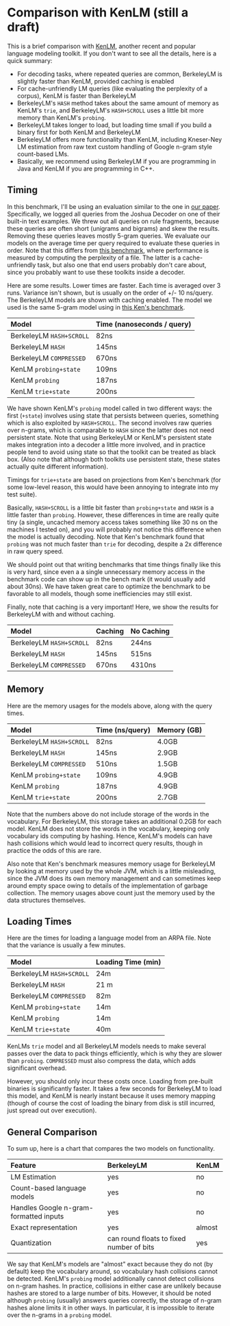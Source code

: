 # Comparison with KenLM (still a draft) #

This is a brief comparison with [KenLM](http://kheafield.com/code/kenlm/), another recent and popular language modeling toolkit. If you don't want to see all the details, here is a quick summary:
  * For decoding tasks, where repeated queries are common, BerkeleyLM is slightly faster than KenLM, provided caching is enabled
  * For cache-unfriendly LM queries (like evaluating the perplexity of a corpus), KenLM is faster than BerkeleyLM
  * BerkeleyLM's `HASH` method takes about the same amount of memory as KenLM's `trie`, and BerkeleyLM's `HASH+SCROLL` uses a little bit more memory than KenLM's `probing`.
  * BerkeleyLM takes longer to load, but loading time small if you build a binary first for both KenLM and BerkeleyLM
  * BerkeleyLM offers more functionality than KenLM, including Kneser-Ney LM estimation from raw text custom handling of Google n-gram style count-based LMs.
  * Basically, we recommend using BerkeleyLM if you are programming in Java and KenLM if you are programming in C++.

## Timing ##

In this benchmark, I'll be using an evaluation similar to the one in [our paper](http://nlp.cs.berkeley.edu/pubs/Pauls-Klein_2011_LM_paper.pdf). Specifically, we logged all queries from the Joshua Decoder on one of their built-in text examples. We threw out all queries on rule fragments, because these queries are often short (unigrams and bigrams) and skew the results. Removing these queries leaves mostly 5-gram queries. We evaluate our models on the average time per query required to evaluate these queries in order. Note that this differs from [this benchmark](http://kheafield.com/code/kenlm/benchmark/), where performance is measured by computing the perplexity of a file. The latter is a cache-unfriendly task, but also one that end users probably don't care about, since you probably want to use these toolkits inside a decoder.

Here are some results. Lower times are faster. Each time is averaged over 3 runs. Variance isn't shown, but is usually on the order of +/- 10 ns/query. The BerkeleyLM models are shown with caching enabled. The model we used is the same 5-gram model using in [this Ken's benchmark](http://kheafield.com/code/kenlm/benchmark/).

| Model | Time (nanoseconds / query) |
|:------|:---------------------------|
| BerkeleyLM `HASH+SCROLL` | 82ns                       |
| BerkeleyLM `HASH` | 145ns                      |
| BerkeleyLM `COMPRESSED` | 670ns                      |
| KenLM `probing+state` | 109ns                      |
| KenLM `probing` | 187ns                      |
| KenLM `trie+state` | 200ns|

We have shown KenLM's `probing` model called in two different ways: the first (`+state`) involves using state that persists between queries, something which is also exploited by `HASH+SCROLL`. The second involves raw queries over n-grams, which is comparable to `HASH` since the latter does not need persistent state. Note that using BerkeleyLM or KenLM's persistent state makes integration into a decoder a little more involved, and in practice people tend to avoid using state so that the toolkit can be treated as black box. (Also note that although both toolkits use persistent state, these states actually quite different information).

Timings for `trie+state` are based on projections from Ken's benchmark (for some low-level reason, this would have been annoying to integrate into my test suite).

Basically, `HASH+SCROLL` is a little bit faster than `probing+state` and `HASH` is a little faster than `probing`. However, these differences in time are really quite tiny (a single, uncached memory access takes something like 30 ns on the machines I tested on), and you will probably not notice this difference when the model is actually decoding. Note that Ken's benchmark found that `probing` was not much faster than `trie` for decoding, despite a 2x difference in raw query speed.

We should point out that writing benchmarks that time things finally like this is very hard, since even a a single unnecessary memory access in the benchmark code can show up in the bench mark (it would usually add about 30ns). We have taken great care to optimize the benchmark to be favorable to all models, though some inefficiencies may still exist.

Finally, note that caching is a very important! Here, we show the results for BerkeleyLM with and without caching.

| Model | Caching | No Caching|
|:------|:--------|:----------|
| BerkeleyLM `HASH+SCROLL` | 82ns    | 244ns     |
| BerkeleyLM `HASH` | 145ns   | 515ns     |
| BerkeleyLM `COMPRESSED` | 670ns   | 4310ns    |

## Memory ##

Here are the memory usages for the models above, along with the query times.

| Model | Time (ns/query)  | Memory (GB) |
|:------|:-----------------|:------------|
| BerkeleyLM `HASH+SCROLL` | 82ns             | 4.0GB       |
| BerkeleyLM `HASH` | 145ns            | 2.9GB       |
| BerkeleyLM `COMPRESSED` | 510ns            | 1.5GB       |
| KenLM `probing+state` | 109ns            | 4.9GB       |
| KenLM `probing` | 187ns            | 4.9GB       |
| KenLM `trie+state` | 200ns            | 2.7GB       |

Note that the numbers above do not include storage of the words in the vocabulary. For BerkeleyLM, this storage takes an additional 0.2GB for each model. KenLM does not store the words in the vocabulary, keeping only vocabulary ids computing by hashing. Hence, KenLM's models can have hash collisions which would lead to incorrect query results, though in practice the odds of this are rare.

Also note that Ken's benchmark measures memory usage for BerkeleyLM by looking at memory used by the whole JVM, which is a little misleading, since the JVM does its own memory management and can sometimes keep around empty space owing to details of the implementation of garbage collection. The memory usages above count just the memory used by the data structures themselves.

## Loading Times ##

Here are the times for loading a language model from an ARPA file. Note that the variance is usually a few minutes.

| Model |Loading Time (min)  |
|:------|:-------------------|
| BerkeleyLM `HASH+SCROLL` | 24m                |
| BerkeleyLM `HASH` | 21 m               |
| BerkeleyLM `COMPRESSED` | 82m                |
| KenLM `probing+state` | 14m                |
| KenLM `probing` | 14m                |
| KenLM `trie+state` | 40m                |

KenLMs `trie` model and all BerkeleyLM models needs to make several passes over the data to pack things efficiently, which is why they are slower than `probing`. `COMPRESSED` must also compress the data, which adds significant overhead.

However, you should only incur these costs once. Loading from pre-built binaries is significantly faster. It takes a few seconds for BerkeleyLM to load this model, and KenLM is nearly instant because it uses memory mapping (though of course the cost of loading the binary from disk is still incurred, just spread out over execution).

## General Comparison ##

To sum up, here is a chart that compares the two models on functionality.

| Feature | BerkeleyLM | KenLM |
|:--------|:-----------|:------|
| LM Estimation | yes        | no    |
| Count-based language models | yes        | no    |
| Handles Google n-gram-formatted inputs | yes        | no    |
| Exact representation | yes        | almost|
| Quantization | can round floats to fixed number of bits | yes   |

We say that KenLM's models are "almost" exact because they do not (by default) keep the vocabulary around, so vocabulary hash collisions cannot be detected. KenLM's `probing` model additionally cannot detect collisions on n-gram hashes. In practice, collisions in either case are unlikely because hashes are stored to a large number of bits. However, it should be noted although `probing` (usually) answers queries correctly, the storage of n-gram hashes alone limits it in other ways. In particular, it is impossible to iterate over the n-grams in a `probing` model.